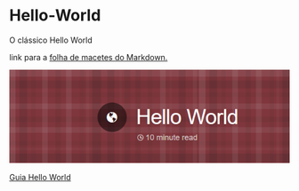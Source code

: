 # Hello-World
O clássico Hello World

link para a [folha de macetes do  Markdown.](https://github.com/adam-p/markdown-here/wiki/Markdown-Cheatsheet)

![Logo do Guia Hello World](https://github.com/LordRodrigo/Hello-World/blob/Edi%C3%A7%C3%B5es-no-readme/Hello%20World%20Guide.PNG  "Guia do Hello World")

[Guia Hello World](https://guides.github.com/activities/hello-world/)
